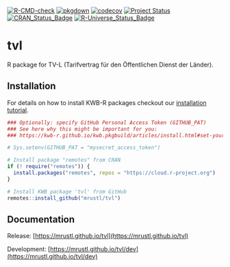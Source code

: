 [![R-CMD-check](https://github.com/mrustl/tvl/workflows/R-CMD-check/badge.svg)](https://github.com/mrustl/tvl/actions?query=workflow%3AR-CMD-check)
[![pkgdown](https://github.com/mrustl/tvl/workflows/pkgdown/badge.svg)](https://github.com/mrustl/tvl/actions?query=workflow%3Apkgdown)
[![codecov](https://codecov.io/github/mrustl/tvl/branch/main/graphs/badge.svg)](https://codecov.io/github/mrustl/tvl)
[![Project Status](https://img.shields.io/badge/lifecycle-experimental-orange.svg)](https://www.tidyverse.org/lifecycle/#experimental)
[![CRAN_Status_Badge](https://www.r-pkg.org/badges/version/tvl)]()
[![R-Universe_Status_Badge](https://kwb-r.r-universe.dev/badges/tvl)](https://kwb-r.r-universe.dev/)

# tvl

R package for TV-L (Tarifvertrag für den Öffentlichen Dienst
der Länder).

## Installation

For details on how to install KWB-R packages checkout our [installation tutorial](https://kwb-r.github.io/kwb.pkgbuild/articles/install.html).

```r
### Optionally: specify GitHub Personal Access Token (GITHUB_PAT)
### See here why this might be important for you:
### https://kwb-r.github.io/kwb.pkgbuild/articles/install.html#set-your-github_pat

# Sys.setenv(GITHUB_PAT = "mysecret_access_token")

# Install package "remotes" from CRAN
if (! require("remotes")) {
  install.packages("remotes", repos = "https://cloud.r-project.org")
}

# Install KWB package 'tvl' from GitHub
remotes::install_github("mrustl/tvl")
```

## Documentation

Release: [https://mrustl.github.io/tvl](https://mrustl.github.io/tvl)

Development: [https://mrustl.github.io/tvl/dev](https://mrustl.github.io/tvl/dev)
